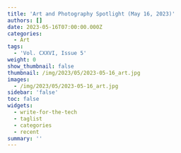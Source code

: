 ```yaml
---
title: 'Art and Photography Spotlight (May 16, 2023)'
authors: []
date: 2023-05-16T07:00:00.000Z
categories:
  - Art
tags:
  - 'Vol. CXXVI, Issue 5'
weight: 0
show_thumbnail: false
thumbnail: /img/2023/05/2023-05-16_art.jpg
images:
  - /img/2023/05/2023-05-16_art.jpg
sidebar: 'false'
toc: false
widgets:
  - write-for-the-tech
  - taglist
  - categories
  - recent
summary: ''
---
```


